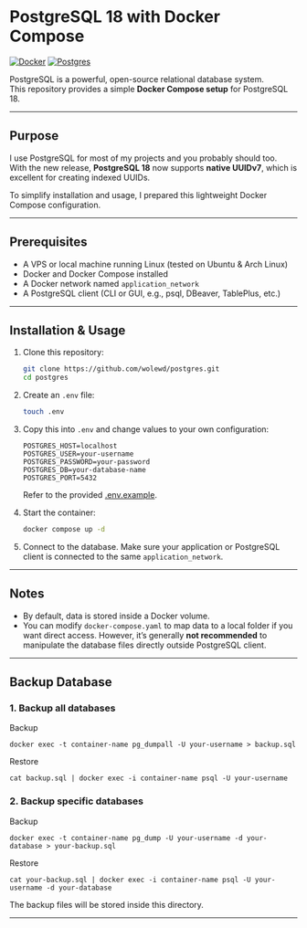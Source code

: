 # PostgreSQL 18 with Docker Compose

[![Docker](https://img.shields.io/badge/Docker-✔-2496ED?logo=docker&logoColor=white)](https://www.docker.com/) [![Postgres](https://img.shields.io/badge/PostgreSQL-✔-4169E1?logo=postgresql&logoColor=white)](https://www.postgresql.org/)

PostgreSQL is a powerful, open-source relational database system.  
This repository provides a simple **Docker Compose setup** for PostgreSQL 18.

---

## Purpose

I use PostgreSQL for most of my projects and you probably should too.  
With the new release, **PostgreSQL 18** now supports **native UUIDv7**, which is excellent for creating indexed UUIDs.  

To simplify installation and usage, I prepared this lightweight Docker Compose configuration.

---

## Prerequisites

- A VPS or local machine running Linux (tested on Ubuntu & Arch Linux)  
- Docker and Docker Compose installed  
- A Docker network named `application_network`  
- A PostgreSQL client (CLI or GUI, e.g., psql, DBeaver, TablePlus, etc.)  

---

## Installation & Usage

1. Clone this repository:
   ```bash
   git clone https://github.com/wolewd/postgres.git
   cd postgres
   ```

2. Create an `.env` file:
   ```bash
   touch .env
   ```

3. Copy this into `.env` and change values to your own configuration:
   ```env
   POSTGRES_HOST=localhost
   POSTGRES_USER=your-username
   POSTGRES_PASSWORD=your-password
   POSTGRES_DB=your-database-name
   POSTGRES_PORT=5432
   ```
   Refer to the provided [.env.example](https://github.com/wolewd/postgres/blob/main/.env.example).

4. Start the container:
   ```bash
   docker compose up -d
   ```
5. Connect to the database. Make sure your application or PostgreSQL client is connected to the same `application_network`.
---

## Notes 

- By default, data is stored inside a Docker volume.
- You can modify `docker-compose.yaml` to map data to a local folder if you want direct access. However, it’s generally **not recommended** to manipulate the database files directly outside PostgreSQL client.

---

## Backup Database

### 1. Backup all databases
  Backup
  ```shell
  docker exec -t container-name pg_dumpall -U your-username > backup.sql
  ```

  Restore
  ```shell
  cat backup.sql | docker exec -i container-name psql -U your-username
  ```

### 2. Backup specific databases
  Backup
  ```shell
  docker exec -t container-name pg_dump -U your-username -d your-database > your-backup.sql
  ```

  Restore 
  ```shell
  cat your-backup.sql | docker exec -i container-name psql -U your-username -d your-database
  ```

The backup files will be stored inside this directory. 

---
